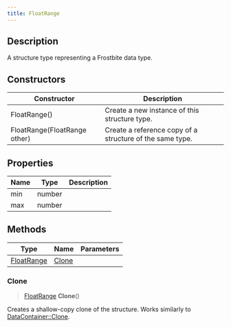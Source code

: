 ```yaml
---
title: FloatRange
---
```

## Description

A structure type representing a Frostbite data type.

## Constructors

| Constructor                  | Description                                              |
| ---------------------------- | -------------------------------------------------------- |
| FloatRange()                 | Create a new instance of this structure type.            |
| FloatRange(FloatRange other) | Create a reference copy of a structure of the same type. |

## Properties

| Name | Type   | Description |
| ---- | ------ | ----------- |
| min  | number |             |
| max  | number |             |

## Methods

| Type                     | Name            | Parameters |
| ------------------------ | --------------- | ---------- |
| [FloatRange](FloatRange) | [Clone](#clone) |            |

### Clone

> [FloatRange](FloatRange) **Clone**()

Creates a shallow-copy clone of the structure. Works similarly to [DataContainer::Clone](/vext/ref/shared/class/datacontainer#clone).
